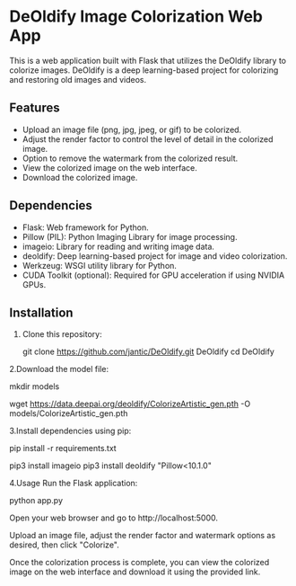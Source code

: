 # DeOldify Image Colorization Web App

This is a web application built with Flask that utilizes the DeOldify library to colorize images. DeOldify is a deep learning-based project for colorizing and restoring old images and videos.

## Features

- Upload an image file (png, jpg, jpeg, or gif) to be colorized.
- Adjust the render factor to control the level of detail in the colorized image.
- Option to remove the watermark from the colorized result.
- View the colorized image on the web interface.
- Download the colorized image.

## Dependencies

- Flask: Web framework for Python.
- Pillow (PIL): Python Imaging Library for image processing.
- imageio: Library for reading and writing image data.
- deoldify: Deep learning-based project for image and video colorization.
- Werkzeug: WSGI utility library for Python.
- CUDA Toolkit (optional): Required for GPU acceleration if using NVIDIA GPUs.

## Installation

1. Clone this repository:

  
   git clone https://github.com/jantic/DeOldify.git DeOldify
   cd DeOldify

2.Download the model file:

mkdir models

wget https://data.deepai.org/deoldify/ColorizeArtistic_gen.pth -O models/ColorizeArtistic_gen.pth

3.Install dependencies using pip:

pip install -r requirements.txt

pip3 install imageio
pip3 install deoldify "Pillow<10.1.0"

4.Usage
Run the Flask application:

python app.py

Open your web browser and go to http://localhost:5000.

Upload an image file, adjust the render factor and watermark options as desired, then click "Colorize".

Once the colorization process is complete, you can view the colorized image on the web interface and download it using the provided link.
